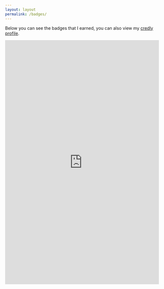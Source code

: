 ```yaml
---
layout: layout
permalink: /badges/
---
```

Below you can see the badges that I earned, you can also view my
[credly profile](https://credly.com/u/2193255).

<iframe src="https://credly.noahloomans.com/user/2193255" frameborder="0"
        width="100%" height="800"></iframe>
